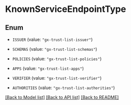 # KnownServiceEndpointType

## Enum


* `ISSUER` (value: `"gx-trust-list-issuer"`)

* `SCHEMAS` (value: `"gx-trust-list-schemas"`)

* `POLICIES` (value: `"gx-trust-list-policies"`)

* `APPS` (value: `"gx-trust-list-apps"`)

* `VERIFIER` (value: `"gx-trust-list-verifier"`)

* `AUTHORITIES` (value: `"gx-trust-list-authorities"`)


[[Back to Model list]](../README.md#documentation-for-models) [[Back to API list]](../README.md#documentation-for-api-endpoints) [[Back to README]](../README.md)


